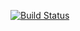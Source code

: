 [![Build Status](https://travis-ci.org/vcsjj/SvgToEmb.svg?branch=master)](https://travis-ci.org/vcsjj/SvgToEmb)
